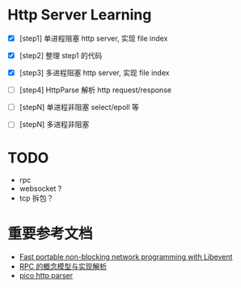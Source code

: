 # Http Server Learning

- [x] [step1] 单进程阻塞 http server, 实现 file index
- [x] [step2] 整理 step1 的代码
- [x] [step3] 多进程阻塞 http server, 实现 file index
- [ ] [step4] HttpParse 解析 http request/response
- [ ] [stepN] 单进程非阻塞 select/epoll 等
- [ ] [stepN] 多进程非阻塞


# TODO

- rpc
- websocket ?
- tcp 拆包？



# 重要参考文档

- [Fast portable non-blocking network programming with Libevent](http://www.wangafu.net/~nickm/libevent-book/TOC.html)
- [RPC 的概念模型与实现解析](http://mp.weixin.qq.com/s?__biz=MzAxMTEyOTQ5OQ==&mid=2650610547&idx=1&sn=2cae08dbf62d9a6c2f964ffd440c0077)
- [pico http parser](https://github.com/h2o/picohttpparser) 
